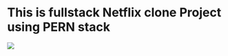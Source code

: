 <h1>This is fullstack Netflix clone Project using PERN stack</h1>
<img src="https://github.com/user-attachments/assets/2e6a8956-d050-46a9-9dd3-5c41d6a58380" />
